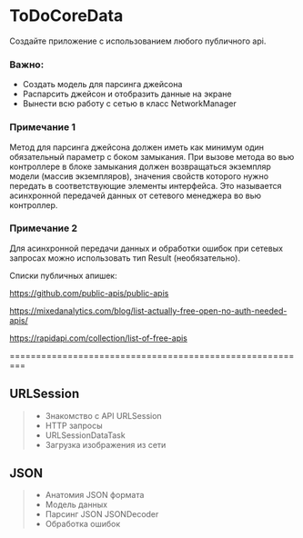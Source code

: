 # ToDoCoreData

Создайте приложение с использованием любого публичного api.

### Важно:

+ Создать модель для парсинга джейсона
+ Распарсить джейсон и отобразить данные на экране
+ Вынести всю работу с сетью в класс NetworkManager

### Примечание 1

Метод для парсинга джейсона должен иметь как минимум один обязательный параметр с боком замыкания. При вызове метода во вью контроллере в блоке замыкания должен возвращаться экземпляр модели (массив экземпляров), значения свойств которого нужно передать в соответствующие элементы интерфейса. Это называется асинхронной передачей данных от сетевого менеджера во вью контроллер.

### Примечание 2

Для асинхронной передачи данных и обработки ошибок при сетевых запросах можно использовать тип Result (необязательно).

Списки публичных апишек:

https://github.com/public-apis/public-apis

https://mixedanalytics.com/blog/list-actually-free-open-no-auth-needed-apis/

https://rapidapi.com/collection/list-of-free-apis



=========================================================

## URLSession

> + Знакомство с API URLSession    
> + HTTP запросы    
> + URLSessionDataTask    
> + Загрузка изображения из сети

## JSON    

> + Анатомия JSON формата    
> + Модель данных    
> + Парсинг JSON     JSONDecoder    
> + Обработка ошибок
